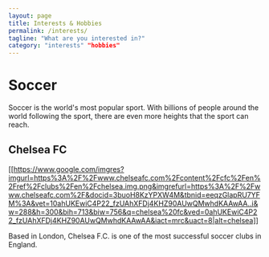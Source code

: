 ```yaml
---
layout: page
title: Interests & Hobbies
permalink: /interests/
tagline: "What are you interested in?"
category: "interests" "hobbies"
---
```

# Soccer
Soccer is the world's most popular sport. With billions of people around the world following the sport, there are even more heights that the sport can reach.
## Chelsea FC 
[[https://www.google.com/imgres?imgurl=https%3A%2F%2Fwww.chelseafc.com%2Fcontent%2Fcfc%2Fen%2Fref%2Fclubs%2Fen%2Fchelsea.img.png&imgrefurl=https%3A%2F%2Fwww.chelseafc.com%2F&docid=3buoH8KzYPXW4M&tbnid=eeqzGlapRU7YFM%3A&vet=10ahUKEwiC4P22_fzUAhXFDj4KHZ90AUwQMwhdKAAwAA..i&w=288&h=300&bih=713&biw=756&q=chelsea%20fc&ved=0ahUKEwiC4P22_fzUAhXFDj4KHZ90AUwQMwhdKAAwAA&iact=mrc&uact=8|alt=chelsea]]

Based in London, Chelsea F.C. is one of the most successful soccer clubs in England.
